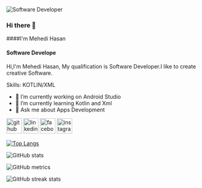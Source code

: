 
![Software Developer](https://res.cloudinary.com/practicaldev/image/fetch/s--enVmT-G4--/c_imagga_scale,f_auto,fl_progressive,h_420,q_auto,w_1000/https://dev-to-uploads.s3.amazonaws.com/uploads/articles/7j8s2h4erdejm82dyyn7.png)

### Hi there 👋
####I'm Mehedi Hasan
#### Software Develope

Hi,I'm Mehedi Hasan, My qualification is Software Developer.I like to create creative Software.

Skills: KOTLIN/XML

- 🔭 I’m currently working on Android Studio 
- 🌱 I’m currently learning Kotlin and Xml 
- 💬 Ask me about Apps Development 


[<img src='https://cdn.jsdelivr.net/npm/simple-icons@3.0.1/icons/github.svg' alt='github' height='40'>](https://github.com/AppsDevMehedi)  [<img src='https://cdn.jsdelivr.net/npm/simple-icons@3.0.1/icons/linkedin.svg' alt='linkedin' height='40'>](https://www.linkedin.com/in/themehedihasan/)  [<img src='https://cdn.jsdelivr.net/npm/simple-icons@3.0.1/icons/facebook.svg' alt='facebook' height='40'>](https://www.facebook.com/themehedihasanfb)  [<img src='https://cdn.jsdelivr.net/npm/simple-icons@3.0.1/icons/instagram.svg' alt='instagram' height='40'>](https://www.instagram.com/themehedihsn/)  

[![Top Langs](https://github-readme-stats.vercel.app/api/top-langs/?username=AppsDevMehedi)](https://github.com/anuraghazra/github-readme-stats)

![GitHub stats](https://github-readme-stats.vercel.app/api?username=AppsDevMehedi&show_icons=true&count_private=true)  

![GitHub metrics](https://metrics.lecoq.io/AppsDevMehedi)  

![GitHub streak stats](https://streak-stats.demolab.com/?user=AppsDevMehedi)  

